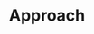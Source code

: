 ---
title: Approach
description: Understand CreaTherapy approach
order: 1
template: coltrane/content.html
image: images/index/vortex.jpg
link: /Approach/
publish_date: 2024-04-16 19:26:02
---